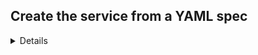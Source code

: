 ## Create the service from a YAML spec

<details>Steps



### Deploy

<details>Deploy the service with kubectl

#### Inspect the YAML

<details>Inspect the YAML


Let's take a look at the YAML file that we'll be using to deploy the service:

```bash
cat /root/catpics.yaml
```{{exec}}

#### Deploy the YAML

<details>Deploy the YAML

```bash
kubectl apply -f /root/catpics.yaml
```{{exec}}

This will create a PersistentVolumeClaim and a Deployment for our Nginx service.

<details>check

#### Check that the service is listening


```bash
curl localhost:80
```{{exec}}


### Copy Cat Pictures

Next, let's copy some cat pictures into the Nginx container. For the sake of this demo, assume that the cat pictures have already been downloaded to a directory on the host.



```bash
# Find the name of the Nginx pod
POD_NAME=$(kubectl get pods -l app=nginx -o jsonpath="{.items[0].metadata.name}")
```{{exec}}

```bash
# Copy cat pictures into the pod
kubectl cp /root/cats/* $POD_NAME:/usr/share/nginx/html/slideshow
```{{exec}}

## Expose the Service

Now, let's expose the service so that you can access it from your browser:

```bash
kubectl port-forward --address 0.0.0.0 service/nginx-service 80:80 &
```{{exec}}



<details>3

Explore the service in your browser:

<details>Check that nginx is running

[Welcome to NGINX]({{TRAFFIC_HOST1_80}})

<details>View the "service"
[Cat Pics]({{TRAFFIC_HOST1_80}}/slideshow)

